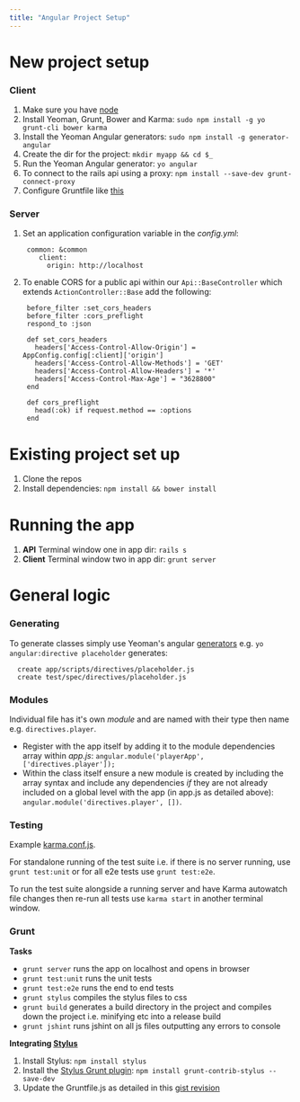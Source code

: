 ```yaml
---
title: "Angular Project Setup"
---
```


New project setup
======================

### Client

1. Make sure you have [node](http://nodejs.org)
2. Install Yeoman, Grunt, Bower and Karma: `sudo npm install -g yo grunt-cli bower karma`
3. Install the Yeoman Angular generators: `sudo npm install -g generator-angular`
4. Create the dir for the project: `mkdir myapp && cd $_`
5. Run the Yeoman Angular generator: `yo angular`
6. To connect to the rails api using a proxy: `npm install --save-dev grunt-connect-proxy`
7. Configure Gruntfile like [this](https://gist.github.com/newtriks/7010253)

### Server

1. Set an application configuration variable in the *config.yml*:

        common: &common
           client:
             origin: http://localhost

2. To enable CORS for a public api within our `Api::BaseController` which extends `ActionController::Base` add the following:

        before_filter :set_cors_headers
        before_filter :cors_preflight
        respond_to :json
    
        def set_cors_headers
          headers['Access-Control-Allow-Origin'] = AppConfig.config[:client]['origin']
          headers['Access-Control-Allow-Methods'] = 'GET'
          headers['Access-Control-Allow-Headers'] = '*'
          headers['Access-Control-Max-Age'] = "3628800"
        end
    
        def cors_preflight
          head(:ok) if request.method == :options
        end

Existing project set up
=======================

1. Clone the repos
2. Install dependencies: `npm install && bower install`

Running the app
===============

1. **API** Terminal window one in app dir: `rails s`
2. **Client** Terminal window two in app dir: `grunt server`

General logic
=============

### Generating

To generate classes simply use Yeoman's angular [generators](https://github.com/yeoman/generator-angular#generators) e.g. `yo angular:directive placeholder` generates:

      create app/scripts/directives/placeholder.js
      create test/spec/directives/placeholder.js
      
### Modules

Individual file has it's own *module* and are named with their type then name  e.g. `directives.player`.

* Register with the app itself by adding it to the module dependencies array within *app.js*: `angular.module('playerApp', ['directives.player']);`
* Within the class itself ensure a new module is created by including the array syntax and include any dependencies *if* they are not already included on a global level with the app (in app.js as detailed above): `angular.module('directives.player', [])`.

### Testing

Example [karma.conf.js](https://gist.github.com/stationkeeping/7010704).

For standalone running of the test suite i.e. if there is no server running, use `grunt test:unit` or for all e2e tests use `grunt test:e2e`.

To run the test suite alongside a running server and have Karma autowatch file changes then re-run all tests use `karma start` in another terminal window.

### Grunt

**Tasks**

- `grunt server` runs the app on localhost and opens in browser
- `grunt test:unit` runs the unit tests
- `grunt test:e2e` runs the end to end tests
- `grunt stylus` compiles the stylus files to css
- `grunt build` generates a build directory in the project and compiles down the project i.e. minifying etc into a release build
- `grunt jshint` runs jshint on all js files outputting any errors to console

**Integrating [Stylus](http://learnboost.github.io/stylus/)**

1. Install Stylus: `npm install stylus`
2. Install the [Stylus Grunt plugin](https://github.com/gruntjs/grunt-contrib-stylus): `npm install grunt-contrib-stylus --save-dev`
3. Update the Gruntfile.js as detailed in this [gist revision](https://gist.github.com/newtriks/7010253/revisions)